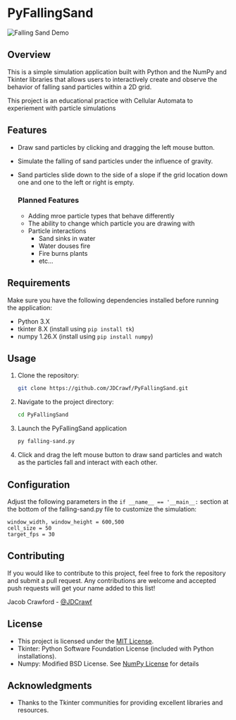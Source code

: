 # PyFallingSand

<!-- TODO: Create an animated gif of the project running -->
![Falling Sand Demo](img)

## Overview

This is a simple simulation application built with Python and the NumPy and Tkinter libraries that allows users to interactively create and observe the behavior of falling sand particles within a 2D grid.

This project is an educational practice with Cellular Automata to experiement with particle simulations

## Features

- Draw sand particles by clicking and dragging the left mouse button.
- Simulate the falling of sand particles under the influence of gravity.
- Sand particles slide down to the side of a slope if the grid location down one and one to the left or right is empty.

	### Planned Features

	- Adding mroe particle types that behave differently
	- The ability to change which particle you are drawing with
	- Particle interactions
		- Sand sinks in water
		- Water douses fire
		- Fire burns plants
		- etc...

## Requirements

Make sure you have the following dependencies installed before running the application:
- Python 3.X
- tkinter 8.X (install using `pip install tk`)
- numpy 1.26.X (install using `pip install numpy`)

## Usage

1. Clone the repository:

	```bash
	git clone https://github.com/JDCrawf/PyFallingSand.git
	```

2. Navigate to the project directory:

	```bash
	cd PyFallingSand
	```

3. Launch the PyFallingSand application

    ```bash
    py falling-sand.py
    ```

4. Click and drag the left mouse button to draw sand particles and watch as the particles fall and interact with each other.

## Configuration

Adjust the following parameters in the `if __name__ == '__main__:` section at the bottom of the falling-sand.py file to customize the simulation:

<!-- TODO: Add more details about the configuration options and more configuration options -->
    window_width, window_height = 600,500
    cell_size = 50
	target_fps = 30
    

## Contributing

If you would like to contribute to this project, feel free to fork the repository and submit a pull request. Any contributions are welcome and accepted push requests will get your name added to this list!

Jacob Crawford - [@JDCrawf](https://github.com/JDCrawf)

## License

- This project is licensed under the [MIT License](LICENSE).
- Tkinter: Python Software Foundation License (included with Python installations).
- Numpy: Modified BSD License.  See [NumPy License](https://github.com/numpy/numpy/blob/main/LICENSE.txt) for details

## Acknowledgments

- Thanks to the Tkinter communities for providing excellent libraries and resources.
